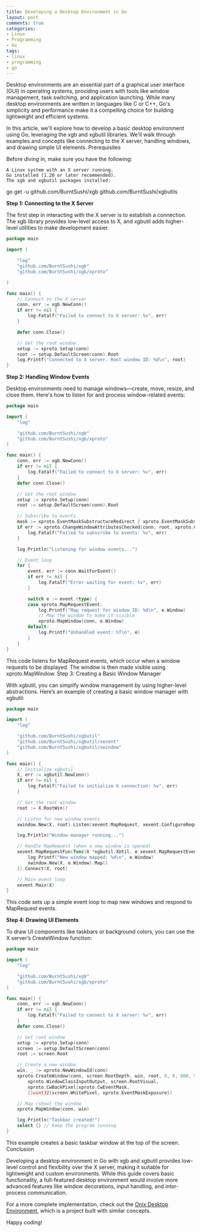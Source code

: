 ```yaml
---
title: Developing a Desktop Environment in Go
layout: post
comments: true
categories:
- Linux
- Programming
- Go
tags:
- linux
- programming
- go
---
```


Desktop environments are an essential part of a graphical user interface (GUI) in operating systems, providing users with tools like window management, task switching, and application launching. While many desktop environments are written in languages like C or C++, Go's simplicity and performance make it a compelling choice for building lightweight and efficient systems.

In this article, we'll explore how to develop a basic desktop environment using Go, leveraging the xgb and xgbutil libraries. We'll walk through examples and concepts like connecting to the X server, handling windows, and drawing simple UI elements.
Prerequisites

Before diving in, make sure you have the following:

    A Linux system with an X server running.
    Go installed (1.20 or later recommended).
    The xgb and xgbutil packages installed: 

go get -u github.com/BurntSushi/xgb github.com/BurntSushi/xgbutils

**Step 1: Connecting to the X Server**

The first step in interacting with the X server is to establish a connection. The xgb library provides low-level access to X, and xgbutil adds higher-level utilities to make development easier.

```go
package main

import (

	"log"
	"github.com/BurntSushi/xgb"
	"github.com/BurntSushi/xgb/xproto"

)

func main() {
	// Connect to the X server
	conn, err := xgb.NewConn()
	if err != nil {
		log.Fatalf("Failed to connect to X server: %v", err)
	}

	defer conn.Close()

	// Get the root window
	setup := xproto.Setup(conn)
	root := setup.DefaultScreen(conn).Root
	log.Printf("Connected to X server. Root window ID: %d\n", root)
} 
```

**Step 2: Handling Window Events**

Desktop environments need to manage windows—create, move, resize, and close them. Here's how to listen for and process window-related events:

```go
package main

import (
	"log"

	"github.com/BurntSushi/xgb"
	"github.com/BurntSushi/xgb/xproto"
)

func main() {
	conn, err := xgb.NewConn()
	if err != nil {
		log.Fatalf("Failed to connect to X server: %v", err)
	}
	defer conn.Close()

	// Get the root window
	setup := xproto.Setup(conn)
	root := setup.DefaultScreen(conn).Root

	// Subscribe to events
	mask := xproto.EventMaskSubstructureRedirect | xproto.EventMaskSubstructureNotify
	if err := xproto.ChangeWindowAttributesChecked(conn, root, xproto.CwEventMask, []uint32{uint32(mask)}).Check(); err != nil {
		log.Fatalf("Failed to subscribe to events: %v", err)
	}

	log.Println("Listening for window events...")

	// Event loop
	for {
		event, err := conn.WaitForEvent()
		if err != nil {
			log.Fatalf("Error waiting for event: %v", err)
		}

		switch e := event.(type) {
		case xproto.MapRequestEvent:
			log.Printf("Map request for window ID: %d\n", e.Window)
			// Map the window to make it visible
			xproto.MapWindow(conn, e.Window)
		default:
			log.Printf("Unhandled event: %T\n", e)
		}
	}
} 
```

This code listens for MapRequest events, which occur when a window requests to be displayed. The window is then made visible using xproto.MapWindow.
Step 3: Creating a Basic Window Manager

With xgbutil, you can simplify window management by using higher-level abstractions. Here’s an example of creating a basic window manager with xgbutil:

```go
package main

import (
	"log"

	"github.com/BurntSushi/xgbutil"
	"github.com/BurntSushi/xgbutil/xevent"
	"github.com/BurntSushi/xgbutil/xwindow"
)

func main() {
	// Initialize xgbutil
	X, err := xgbutil.NewConn()
	if err != nil {
		log.Fatalf("Failed to initialize X connection: %v", err)
	}

	// Get the root window
	root := X.RootWin()

	// Listen for new window events
	xwindow.New(X, root).Listen(xevent.MapRequest, xevent.ConfigureRequest)

	log.Println("Window manager running...")

	// Handle MapRequest (when a new window is opened)
	xevent.MapRequestFun(func(X *xgbutil.XUtil, e xevent.MapRequestEvent) {
		log.Printf("New window mapped: %d\n", e.Window)
		xwindow.New(X, e.Window).Map()
	}).Connect(X, root)

	// Main event loop
	xevent.Main(X)
} 
```

This code sets up a simple event loop to map new windows and respond to MapRequest events.

**Step 4: Drawing UI Elements**

To draw UI components like taskbars or background colors, you can use the X server’s CreateWindow function:

```go
package main

import (
	"log"

	"github.com/BurntSushi/xgb"
	"github.com/BurntSushi/xgb/xproto"
)

func main() {
	conn, err := xgb.NewConn()
	if err != nil {
		log.Fatalf("Failed to connect to X server: %v", err)
	}
	defer conn.Close()

	// Get root window
	setup := xproto.Setup(conn)
	screen := setup.DefaultScreen(conn)
	root := screen.Root

	// Create a new window
	win, _ := xproto.NewWindowId(conn)
	xproto.CreateWindow(conn, screen.RootDepth, win, root, 0, 0, 800, 50, 0,
		xproto.WindowClassInputOutput, screen.RootVisual,
		xproto.CwBackPixel|xproto.CwEventMask,
		[]uint32{screen.WhitePixel, xproto.EventMaskExposure})

	// Map (show) the window
	xproto.MapWindow(conn, win)

	log.Println("Taskbar created!")
	select {} // Keep the program running
} 
```

This example creates a basic taskbar window at the top of the screen.
Conclusion

Developing a desktop environment in Go with xgb and xgbutil provides low-level control and flexibility over the X server, making it suitable for lightweight and custom environments. While this guide covers basic functionality, a full-featured desktop environment would involve more advanced features like window decorations, input handling, and inter-process communication.

For a more complete implementation, check out the [Onix Desktop Environment](https://gitlab.com/onix-os/applications/odesk), which is a project built with similar concepts.

Happy coding!
